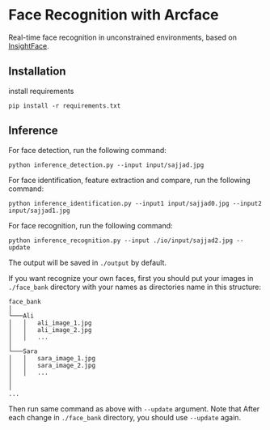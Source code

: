 # Face Recognition with Arcface

Real-time face recognition in unconstrained environments, based on [InsightFace](https://github.com/deepinsight/insightface). 

## Installation

install requirements
```
pip install -r requirements.txt
```

## Inference

For face detection, run the following command:
```
python inference_detection.py --input input/sajjad.jpg
```

For face identification, feature extraction and compare, run the following command:
```
python inference_identification.py --input1 input/sajjad0.jpg --input2 input/sajjad1.jpg
```

For face recognition, run the following command:
```
python inference_recognition.py --input ./io/input/sajjad2.jpg --update
```
The output will be saved in `./output` by default.

If you want recognize your own faces, first you should put your images in `./face_bank` directory with your names as directories name in this structure:
```
face_bank
│
└───Ali
│   │   ali_image_1.jpg
│   │   ali_image_2.jpg
│   │   ...
│   
└───Sara
│   │   sara_image_1.jpg
│   │   sara_image_2.jpg
│   │   ...
│
│
...
```
Then run same command as above with `--update` argument. Note that After each change in `./face_bank` directory, you should use `--update` again.
